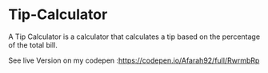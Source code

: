# Tip-Calculator
A Tip Calculator is a calculator that calculates a tip based on the percentage of the total bill.

See live Version on my codepen :https://codepen.io/Afarah92/full/RwrmbRp
